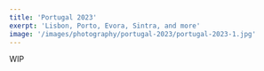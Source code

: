 ```yaml
--- 
title: 'Portugal 2023' 
exerpt: 'Lisbon, Porto, Evora, Sintra, and more'
image: '/images/photography/portugal-2023/portugal-2023-1.jpg'
--- 
```


WIP